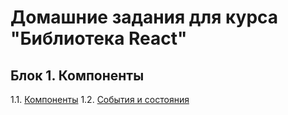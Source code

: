 # Домашние задания для курса "Библиотека React"

## Блок 1. Компоненты
1.1. [Компоненты](./components/) 
1.2. [События и состояния](./events-state/) 